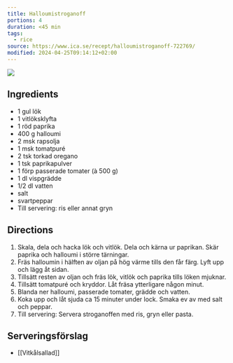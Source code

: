 ```yaml
---
title: Halloumistroganoff
portions: 4
duration: <45 min
tags:
  - rice
source: https://www.ica.se/recept/halloumistroganoff-722769/
modified: 2024-04-25T09:14:12+02:00
---
```

![](https://assets.icanet.se/e_sharpen:80,q_auto,dpr_1.25,w_718,h_718,c_lfill/imagevaultfiles/id_245298/cf_259/halloumistroganoff.jpg)
## Ingredients
- 1 gul lök
- 1 vitlöksklyfta
- 1 röd paprika
- 400 g halloumi
- 2 msk rapsolja
- 1 msk tomatpuré
- 2 tsk torkad oregano
- 1 tsk paprikapulver
- 1 förp passerade tomater (à 500 g)
- 1 dl vispgrädde
- 1/2 dl vatten
- salt
- svartpeppar
- Till servering: ris eller annat gryn

## Directions
1. Skala, dela och hacka lök och vitlök. Dela och kärna ur paprikan. Skär paprika och halloumi i större tärningar.
2. Fräs halloumin i hälften av oljan på hög värme tills den får färg. Lyft upp och lägg åt sidan.
3. Tillsätt resten av oljan och fräs lök, vitlök och paprika tills löken mjuknar.
4. Tillsätt tomatpuré och kryddor. Låt fräsa ytterligare någon minut.
5. Blanda ner halloumi, passerade tomater, grädde och vatten.
6. Koka upp och låt sjuda ca 15 minuter under lock. Smaka ev av med salt och peppar.
7. Till servering: Servera stroganoffen med ris, gryn eller pasta.

## Serveringsförslag
- [[Vitkålsallad]]


